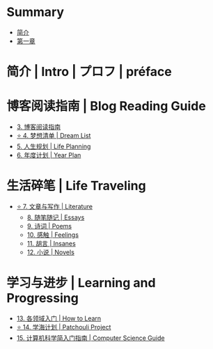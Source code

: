 # Summary

- [简介](intro.md)
- [第一章](chapter_1.md)

<!-- - [第二章](chapter_2.md) -->

# 简介 | Intro | プロフ | préface

<!-- - [1. 简介 | Intro | プロフ | préface](preface.md)
- [2. 最近更新 | Last Updated](last-updated.md) -->

# 博客阅读指南 | Blog Reading Guide

- [3. 博客阅读指南](blog-reading.md)
- [⭐ 4. 梦想清单 | Dream List](dream-list.md)
- [5. 人生规划 | Life Planning](planning.md)
- [6. 年度计划 | Year Plan](year-plan.md)

# 生活碎笔 | Life Traveling

- [⭐ 7. 文章与写作 | Literature](literature/README.md)
  - [8. 随笔随记 | Essays](literature/essays.md)
  - [9. 诗词 | Poems](literature/poems.md)
  - [10. 感触 | Feelings](literature/feelings.md)
  - [11. 胡言 | Insanes](literature/insanes.md)
  - [12. 小说 | Novels](literature/novels.md)

# 学习与进步 | Learning and Progressing

- [13. 各领域入门 | How to Learn](learning/intro.md)
- [⭐ 14. 学海计划 | Patchouli Project](learning/patchouli.md)
- [15. 计算机科学简入门指南 | Computer Science Guide](learning/cs-guide.md)
